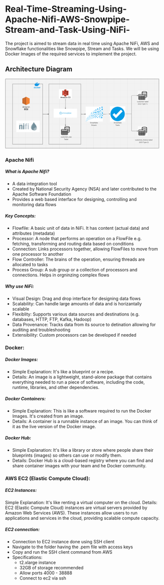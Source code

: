# Real-Time-Streaming-Using-Apache-Nifi-AWS-Snowpipe-Stream-and-Task-Using-NiFi-
The project is aimed to stream data in real time using Apache NiFi, AWS and Snowflake functionalities like Snowpipe, Stream and Tasks. We will be using Docker Images of the required services to implement the project.  


## Architecture Diagram

![Architecture Diagram](https://raw.githubusercontent.com/vikash-singh-prac/Real-Time-Streaming-Using-Apache-Nifi-AWS-Snowpipe-Stream-and-Task-Using-NiFi-/dev/.misc/Architecture_Diagram.png)

### Apache Nifi

##### What is Apache Nifi?
- A data integration tool 
- Created by National Security Agency (NSA) and later contributed to the Apache Software Foundation
- Provides a web based interface for designing, controlling and monitoring data flows 

##### Key Concepts:
- Flowfile: A basic unit of data in NiFi. It has content (actual data) and attributes (metadata)
- Processor: A node that performs an operation on a FlowFile e.g. fetching, transforming and routing data based on conditions
- Connection: Links processors together, allowing FlowFiles to move from one processor to another 
- Flow Controller: The brains of the operation, ensuring threads are allocated to tasks 
- Process Group: A sub group or a collection of processors and connections. Helps in orgninzing complex flows 

##### Why use NiFi:
- Visual Design: Drag and drop interface for designing data flows
- Scalability: Can handle large amounts of data and is horizantally scalable
- Flexiblity: Supports various data sources and destinations (e.g. databases, HTTP, FTP, Kafka, Hadoop)
- Data Provenance: Tracks data from its source to detination allowing for auditing and troubleshooting
- Extensibility: Custom processors can be developed if needed 


### Docker: 

##### Docker Images:
- Simple Explanation: It's like a blueprint or a recipe.
- Details: An image is a lightweight, stand-alone package that contains everything needed to run a piece of
  software, including the code, runtime, libraries, and other dependencies.

##### Docker Containers:
- Simple Explanation: This is like a software required to run the Docker Images. It's created from an image.
- Details: A container is a runnable instance of an image. You can think of it as the live version of the Docker image.

##### Docker Hub:
- Simple Explanation: It's like a library or store where people share their blueprints (images) so others can use or
modify them.
- Details: Docker Hub is a cloud-based registry where you can find and share container images with your team and
he Docker community.

### AWS EC2 (Elastic Compute Cloud):

##### EC2 Instances:

Simple Explanation: It's like renting a virtual computer on the cloud.
Details: EC2 (Elastic Compute Cloud) instances are virtual servers provided by Amazon Web Services (AWS). These instances allow users to run applications and services in the cloud, providing scalable compute capacity.

##### EC2 connection:
- Connection to EC2 instance done using SSH client
- Navigate to the folder having the .pem file with access keys 
- Copy and run the SSH client command from AWS
- Specifications:
    - t2.xlarge instance
    - 32GB of storage recommended
    - Allow ports 4000 - 38888
    - Connect to ec2 via ssh

    







